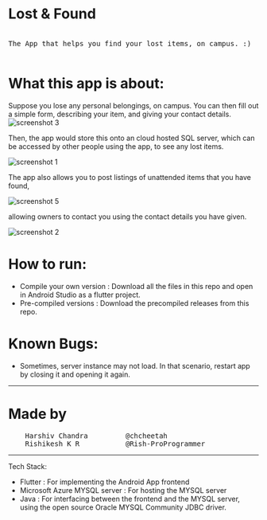 # Lost & Found

<pre>

The App that helps you find your lost items, on campus. :)

</pre>

# What this app is about:

Suppose you lose any personal belongings, on campus. You can then fill out a simple form, describing your item, and giving your contact details.
![screenshot 3](https://user-images.githubusercontent.com/79366050/162629849-e4ce563a-ced0-4985-9930-6913120f010c.PNG)

Then, the app would store this onto an cloud hosted SQL server, which can be accessed by other people using the app, to see any lost items.

![screenshot 1](https://user-images.githubusercontent.com/79366050/162629862-14c67376-5751-4ab5-be40-d58aa58a96f8.PNG)

The app also allows you to post listings of unattended items that you have found, 

![screenshot 5](https://user-images.githubusercontent.com/79366050/162629867-4ab2c72d-e173-4dc0-b980-53d7d69a5d12.PNG)

allowing owners to contact you using the contact details you have given.

![screenshot 2](https://user-images.githubusercontent.com/79366050/162629870-d7b89c9d-1218-4ea6-a5c2-cc96368ca1d4.PNG)

# How to run:

- Compile your own version :
        Download all the files in this repo and open in Android Studio as a flutter project.
- Pre-compiled versions : 
        Download the precompiled releases from this repo.


# Known Bugs:
- Sometimes, server instance may not load. In that scenario, restart app by closing it and opening it again.

___________________________________________________________

# Made by
<pre>
    Harshiv Chandra         @chcheetah
    Rishikesh K R           @Rish-ProProgrammer
</pre>

___________________________________________________________

Tech Stack:
- Flutter  : For implementing the Android App frontend
- Microsoft Azure MYSQL server : For hosting the MYSQL server
- Java : For interfacing between the frontend and the MYSQL server, using the open source Oracle MYSQL Community JDBC driver.

